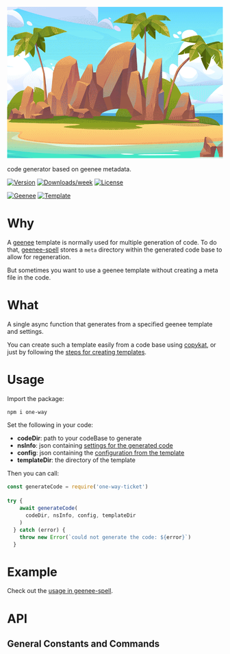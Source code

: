 
[//]: # ( ns__file unit: standard, comp: README.md )

[//]: # ( ns__custom_start beginning )
![](src/custom/images/onewayticket.gif)

[//]: # ( ns__custom_end beginning )

[//]: # ( ns__start_section intro )

[//]: # ( ns__custom_start description )

code generator based on geenee metadata.

[//]: # ( ns__custom_end description )

[//]: # ( ns__custom_start afterDescription )

[//]: # ( ns__custom_end afterDescription )

[//]: # ( ns__custom_start badges )

[//]: # ( ns__start_section usageSection )

[![Version](https://img.shields.io/npm/v/one-way-ticket.svg)](https://npmjs.org/package/one-way-ticket)
[![Downloads/week](https://img.shields.io/npm/dw/one-way-ticket.svg)](https://npmjs.org/package/one-way-ticket)
[![License](https://img.shields.io/npm/l/one-way-ticket.svg)](https://github.com/YizYah/one-way-ticket/blob/master/package.json)

[![Geenee](https://img.shields.io/badge/maintained%20by-geenee-brightgreen)](https://npmjs.org/package/geenee)
[![Template](https://img.shields.io/badge/template-ts--packrat-blue)](https://npmjs.org/package/ts-packrat)

# Why
A [geenee](https://www.npmjs.com/package/geenee) template is normally used for multiple generation of code. To do that, [geenee-spell](https://www.npmjs.com/package/geenee-spell) stores a `meta` directory within the generated code base to allow for regeneration.

But sometimes you want to use a geenee template without creating a meta file in the code.

# What
A single async function that generates from a specified geenee template and settings.

You can create such a template easily from a code base using [copykat](https://www.npmjs.com/package/copykat), or just by following the [steps for creating templates](https://geenee.nostack.net/Creating-Templates).

# Usage
Import the package:
```console
npm i one-way
```

Set the following in your code:
* __codeDir__: path to your codeBase to generate
* __nsInfo__: json containing [settings for the generated code](https://geenee.nostack.net/NS-Files)
* __config__: json containing the [configuration from the template](https://geenee.nostack.net/NS-Files)
* __templateDir__: the directory of the template

Then you can call:

```typescript
const generateCode = require('one-way-ticket')

try {
    await generateCode(
      codeDir, nsInfo, config, templateDir
    )
  } catch (error) {
    throw new Error(`could not generate the code: ${error}`)
  }
```

# Example
Check out the [usage in geenee-spell](https://github.com/YizYah/geenee-spell/blob/main/src/custom/generateCode.ts).

[//]: # ( ns__custom_end badges )

[//]: # ( ns__end_section intro )


[//]: # ( ns__start_section api )


[//]: # ( ns__custom_start APIIntro )
# API

[//]: # ( ns__custom_end APIIntro )


[//]: # ( ns__custom_start constantsIntro )
## General Constants and Commands

[//]: # ( ns__custom_end constantsIntro )



[//]: # ( ns__start_section types )


[//]: # ( ns__end_section types )


[//]: # ( ns__end_section api )

